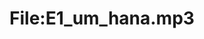 ---
title: File:E1_um_hana.mp3
recording of: um hana
reading speed: slow
speaker: E
license: CC0
---
